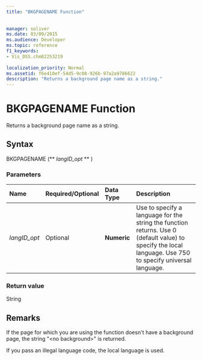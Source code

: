 ```yaml
---
title: "BKGPAGENAME Function"
 
 
manager: soliver
ms.date: 03/09/2015
ms.audience: Developer
ms.topic: reference
f1_keywords:
- Vis_DSS.chm82253219
 
localization_priority: Normal
ms.assetid: f6e410ef-54d5-9c08-926b-97a2a9786622
description: "Returns a background page name as a string."
---
```


# BKGPAGENAME Function

Returns a background page name as a string.
  
## Syntax

BKGPAGENAME (** *langID_opt* ** ) 
  
### Parameters

|**Name**|**Required/Optional**|**Data Type**|**Description**|
|:-----|:-----|:-----|:-----|
| _langID_opt_ <br/> |Optional  <br/> |**Numeric** <br/> |Use to specify a language for the string the function returns. Use 0 (default value) to specify the local language. Use 750 to specify universal language.  <br/> |
   
### Return value

String
  
## Remarks

If the page for which you are using the function doesn't have a background page, the string "\<no background\>" is returned. 
  
If you pass an illegal language code, the local language is used. 
  

